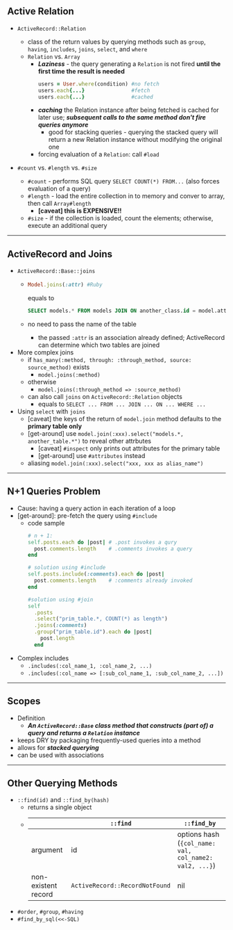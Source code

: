 ## Active Relation
- `ActiveRecord::Relation`
  - class of the return values by querying methods such as `group`, `having`, `includes`, `joins`, `select`, and `where`
  - `Relation` vs. `Array`
    - ***Laziness*** - the query generating a `Relation` is not fired **until the first time the result is needed**
      ```ruby
      users = User.where(condition) #no fetch
      users.each{...}               #fetch
      users.each{...}               #cached
      ```
    - ***caching*** the Relation instance after being fetched is cached for later use; ***subsequent calls to the same method don't fire queries anymore***
      - good for stacking queries - querying the stacked query will return a new Relation instance without modifying the original one
    - forcing evaluation of a `Relation`: call `#load`

- `#count` vs. `#length` vs. `#size`
  - `#count` - performs SQL query `SELECT COUNT(*) FROM...` (also forces evaluation of a query)
  - `#length` - load the entire collection in to memory and conver to array, then call `Array#length`
    - **[caveat] this is EXPENSIVE!!**
  - `#size` - if the collection is loaded, count the elements; otherwise, execute an additional query

---
## ActiveRecord and Joins
- `ActiveRecord::Base::joins`
  - ```ruby
    Model.joins(:attr) #Ruby
    ```
    equals to

    ```SQL
    SELECT models.* FROM models JOIN ON another_class.id = model.attr_id
    ```

  - no need to pass the name of the table
    - the passed `:attr` is an association already defined; ActiveRecord can determine which two tables are joined
- More complex joins
  - if `has_many(:method, through: :through_method, source: source_method)` exists
    - `model.joins(:method)`
  - otherwise
    - `model.joins(:through_method => :source_method)`
  - can also call `joins` on `ActiveRecord::Relation` objects
    - equals to `SELECT ... FROM ... JOIN ... ON ... WHERE ...`
- Using `select` with `joins`
  - [caveat] the keys of the return of `model.join` method defaults to the **primary table only**
  - [get-around] use `model.join(:xxx).select("models.*, another_table.*")` to reveal other attrbutes
    - [caveat] `#inspect` only prints out attributes for the primary table
    - [get-around] use `#attributes` instead
  - aliasing
    `model.join(:xxx).select("xxx, xxx as alias_name")`
---
## N+1 Queries Problem
- Cause: having a query action in each iteration of a loop
- [get-around]: pre-fetch the query using `#include`
  - code sample
    ```ruby
    # n + 1:
    self.posts.each do |post| # .post invokes a qury
      post.comments.length    # .comments invokes a query
    end

    # solution using #include
    self.posts.include(:comments).each do |post|
      post.comments.length    # :comments already invoked
    end

    #solution using #join
    self
      .posts
      .select("prim_table.*, COUNT(*) as length")
      .joins(:comments)
      .group("prim_table.id").each do |post|
        post.length
      end
    ```
- Complex includes
  - `.includes(:col_name_1, :col_name_2, ...)`
  - `.includes(:col_name => [:sub_col_name_1, :sub_col_name_2, ...])`
---
## Scopes
- Definition
  - ***An `ActiveRecord::Base` class method that constructs (part of) a query and returns a `Relation` instance***
- keeps DRY by packaging frequently-used queries into a method
- allows for ***stacked querying***
- can be used with associations
---
## Other Querying Methods
- `::find(id)` and `::find_by(hash)`
  - returns a single object
  - | |`::find`|`::find_by`|
    |-|-|-|
    |argument|id|options hash (`{col_name: val, col_name2: val2, ...}`)|
    |non-existent record|`ActiveRecord::RecordNotFound`|nil|
- `#order`, `#group`, `#having`
- `#find_by_sql(<<-SQL)`
  
